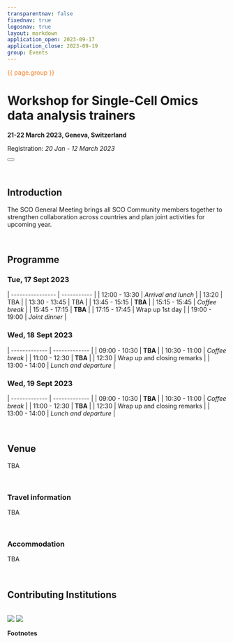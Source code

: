 ```yaml
---
transparentnav: false
fixednav: true
logosnav: true
layout: markdown
application_open: 2023-09-17
application_close: 2023-09-19
group: Events
---
```

<p style="color: #f47d21">{{ page.group }}</p>

# Workshop for Single-Cell Omics data analysis trainers

**21-22 March 2023, Geneva, Switzerland**

Registration: *20 Jan - 12 March 2023*

<button id="apply_button" class="" open="{{ page.application_open }}" close="{{ page.application_close }}" onclick="{{ page.application_open }}"></button>

<br>

## Introduction

The SCO General Meeting brings all SCO Community members together to strengthen collaboration across countries and plan joint activities for upcoming year.

<br>


## Programme

### Tue, 17 Sept 2023

| ---------------- | ----------- |
| 12:00 - 13:30 | *Arrival and lunch* |
| 13:20         | TBA |
| 13:30 - 13:45 | TBA |
| 13:45 - 15:15 | **TBA** |
| 15:15 - 15:45 | *Coffee break* |
| 15:45 - 17:15 | **TBA** |
| 17:15 - 17:45 | Wrap up 1st day |
| 19:00 - 19:00 | *Joint dinner* |

### Wed, 18 Sept 2023

| ------------- | ------------- |
| 09:00 - 10:30 | **TBA** |
| 10:30 - 11:00 | *Coffee break* |
| 11:00 - 12:30 | **TBA** |
| 12:30         | Wrap up and closing remarks |
| 13:00 - 14:00 | *Lunch and departure* |

### Wed, 19 Sept 2023

| ------------- | ------------- |
| 09:00 - 10:30 | **TBA** |
| 10:30 - 11:00 | *Coffee break* |
| 11:00 - 12:30 | **TBA** |
| 12:30         | Wrap up and closing remarks |
| 13:00 - 14:00 | *Lunch and departure* |

<br>


## Venue

TBA

<br>

### Travel information

TBA

<br>

### Accommodation

TBA

<br>


## Contributing Institutions

<br>

<img class="inline_logo" src="{{site.baseurl}}/logos/ELIXIR/ELIXIR1.png">
<img class="inline_logo" src="{{site.baseurl}}/logos/ELIXIR/SCO.png">


<br>

**Footnotes**
